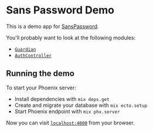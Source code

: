 # Sans Password Demo

This is a demo app for [SansPassword](https://github.com/promptworks/sans_password).

You'll probably want to look at the following modules:

* [`Guardian`](lib/my_app_web/guardian.ex)
* [`AuthController`](lib/my_app_web/controllers/auth_controller.ex)

## Running the demo

To start your Phoenix server:

  * Install dependencies with `mix deps.get`
  * Create and migrate your database with `mix ecto.setup`
  * Start Phoenix endpoint with `mix phx.server`

Now you can visit [`localhost:4000`](http://localhost:4000) from your browser.
